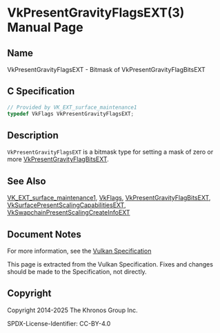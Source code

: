 # VkPresentGravityFlagsEXT(3) Manual Page

## Name

VkPresentGravityFlagsEXT - Bitmask of VkPresentGravityFlagBitsEXT



## [](#_c_specification)C Specification

```c++
// Provided by VK_EXT_surface_maintenance1
typedef VkFlags VkPresentGravityFlagsEXT;
```

## [](#_description)Description

`VkPresentGravityFlagsEXT` is a bitmask type for setting a mask of zero or more [VkPresentGravityFlagBitsEXT](https://registry.khronos.org/vulkan/specs/latest/man/html/VkPresentGravityFlagBitsEXT.html).

## [](#_see_also)See Also

[VK\_EXT\_surface\_maintenance1](https://registry.khronos.org/vulkan/specs/latest/man/html/VK_EXT_surface_maintenance1.html), [VkFlags](https://registry.khronos.org/vulkan/specs/latest/man/html/VkFlags.html), [VkPresentGravityFlagBitsEXT](https://registry.khronos.org/vulkan/specs/latest/man/html/VkPresentGravityFlagBitsEXT.html), [VkSurfacePresentScalingCapabilitiesEXT](https://registry.khronos.org/vulkan/specs/latest/man/html/VkSurfacePresentScalingCapabilitiesEXT.html), [VkSwapchainPresentScalingCreateInfoEXT](https://registry.khronos.org/vulkan/specs/latest/man/html/VkSwapchainPresentScalingCreateInfoEXT.html)

## [](#_document_notes)Document Notes

For more information, see the [Vulkan Specification](https://registry.khronos.org/vulkan/specs/latest/html/vkspec.html#VkPresentGravityFlagsEXT)

This page is extracted from the Vulkan Specification. Fixes and changes should be made to the Specification, not directly.

## [](#_copyright)Copyright

Copyright 2014-2025 The Khronos Group Inc.

SPDX-License-Identifier: CC-BY-4.0